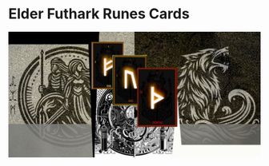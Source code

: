 # Elder Futhark Runes Cards


<img src="https://github.com/vasfvitor/Elder-Futhark-Runes/blob/ed2b633626fac7d128b398751dbafa2a1ef4cb02/public/runic.jpg">

